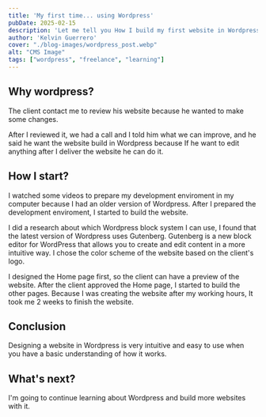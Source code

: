 ```yaml
---
title: 'My first time... using Wordpress'
pubDate: 2025-02-15
description: 'Let me tell you How I build my first website in Wordpress'
author: 'Kelvin Guerrero'
cover: "./blog-images/wordpress_post.webp"
alt: "CMS Image"
tags: ["wordpress", "freelance", "learning"]
---
```


## Why wordpress?
The client contact me to review his website because he wanted to make some changes.

After I reviewed it, we had a call and I told him what we can improve, and he said he want the website build in Wordpress because If he want to edit anything after I deliver the website he can do it.

## How I start?
I watched some videos to prepare my development enviroment in my computer because I had an older version of Wordpress. After I prepared the development enviroment, I started to build the website.

I did a research about which Wordpress block system I can use, I found that the latest version of Wordpress uses Gutenberg. Gutenberg is a new block editor for WordPress that allows you to create and edit content in a more intuitive way. I chose the color scheme of the website based on the client's logo.

I designed the Home page first, so the client can have a preview of the website. After the client approved the Home page, I started to build the other pages. Because I was creating the website after my working hours, It took me 2 weeks to finish the website.

## Conclusion
Designing a website in Wordpress is very intuitive and easy to use when you have a basic understanding of how it works.

## What's next?
I'm going to continue learning about Wordpress and build more websites with it.


